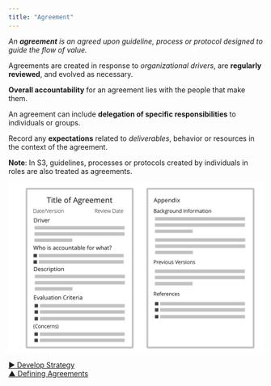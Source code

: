 ```yaml
---
title: "Agreement"
---
```



_An **agreement** is an agreed upon guideline, process or protocol designed to guide the flow of value._

Agreements are created in response to <dfn data-info="Organizational Driver: A driver is a person’s or a group&apos;s motive for responding to a specific situation. A driver is considered an **organizational driver** if responding to it would help the organization generate value, eliminate waste or avoid harm.">organizational drivers</dfn>, are **regularly reviewed**, and evolved as necessary.

**Overall accountability** for an agreement lies with the people that make them.

An agreement can include **delegation of specific responsibilities** to individuals or groups.
   
Record any **expectations** related to <dfn data-info="Deliverable: A product, service, component or material provided in response to an organizational driver.">deliverables</dfn>, behavior or resources in the context of the agreement.

**Note**: In S3, guidelines, processes or protocols created by individuals in roles are also treated as agreements.  

![Template for agreements](img/templates/agreement-template.png)


[&#9654; Develop Strategy](develop-strategy.html)<br/>[&#9650; Defining Agreements](defining-agreements.html)

